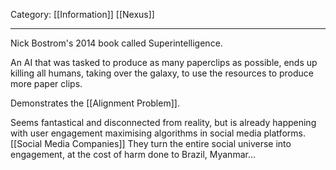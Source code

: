 Category: [[Information]] [[Nexus]]
___

Nick Bostrom's 2014 book called Superintelligence. 

An AI that was tasked to produce as many paperclips as possible, ends up killing all humans, taking over the galaxy, to use the resources to produce more paper clips. 

Demonstrates the [[Alignment Problem]]. 

Seems fantastical and disconnected from reality, but is already happening with user engagement maximising algorithms in social media platforms. [[Social Media Companies]] They turn the entire social universe into engagement, at the cost of harm done to Brazil, Myanmar...

